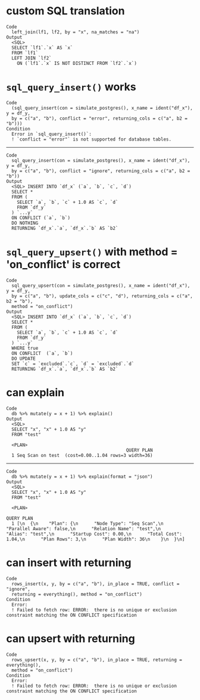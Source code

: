 # custom SQL translation

    Code
      left_join(lf1, lf2, by = "x", na_matches = "na")
    Output
      <SQL>
      SELECT `lf1`.`x` AS `x`
      FROM `lf1`
      LEFT JOIN `lf2`
        ON (`lf1`.`x` IS NOT DISTINCT FROM `lf2`.`x`)

# `sql_query_insert()` works

    Code
      (sql_query_insert(con = simulate_postgres(), x_name = ident("df_x"), y = df_y,
      by = c("a", "b"), conflict = "error", returning_cols = c("a", b2 = "b")))
    Condition
      Error in `sql_query_insert()`:
      ! `conflict = "error"` is not supported for database tables.

---

    Code
      sql_query_insert(con = simulate_postgres(), x_name = ident("df_x"), y = df_y,
      by = c("a", "b"), conflict = "ignore", returning_cols = c("a", b2 = "b"))
    Output
      <SQL> INSERT INTO `df_x` (`a`, `b`, `c`, `d`)
      SELECT *
      FROM (
        SELECT `a`, `b`, `c` + 1.0 AS `c`, `d`
        FROM `df_y`
      ) `...y`
      ON CONFLICT (`a`, `b`)
      DO NOTHING
      RETURNING `df_x`.`a`, `df_x`.`b` AS `b2`

# `sql_query_upsert()` with method = 'on_conflict' is correct

    Code
      sql_query_upsert(con = simulate_postgres(), x_name = ident("df_x"), y = df_y,
      by = c("a", "b"), update_cols = c("c", "d"), returning_cols = c("a", b2 = "b"),
      method = "on_conflict")
    Output
      <SQL> INSERT INTO `df_x` (`a`, `b`, `c`, `d`)
      SELECT *
      FROM (
        SELECT `a`, `b`, `c` + 1.0 AS `c`, `d`
        FROM `df_y`
      ) `...y`
      WHERE true
      ON CONFLICT  (`a`, `b`)
      DO UPDATE
      SET `c` = `excluded`.`c`, `d` = `excluded`.`d`
      RETURNING `df_x`.`a`, `df_x`.`b` AS `b2`

# can explain

    Code
      db %>% mutate(y = x + 1) %>% explain()
    Output
      <SQL>
      SELECT "x", "x" + 1.0 AS "y"
      FROM "test"
      
      <PLAN>
                                                 QUERY PLAN
      1 Seq Scan on test  (cost=0.00..1.04 rows=3 width=36)

---

    Code
      db %>% mutate(y = x + 1) %>% explain(format = "json")
    Output
      <SQL>
      SELECT "x", "x" + 1.0 AS "y"
      FROM "test"
      
      <PLAN>
                                                                                                                                                                                                                                                                 QUERY PLAN
      1 [\n  {\n    "Plan": {\n      "Node Type": "Seq Scan",\n      "Parallel Aware": false,\n      "Relation Name": "test",\n      "Alias": "test",\n      "Startup Cost": 0.00,\n      "Total Cost": 1.04,\n      "Plan Rows": 3,\n      "Plan Width": 36\n    }\n  }\n]

# can insert with returning

    Code
      rows_insert(x, y, by = c("a", "b"), in_place = TRUE, conflict = "ignore",
      returning = everything(), method = "on_conflict")
    Condition
      Error:
      ! Failed to fetch row: ERROR:  there is no unique or exclusion constraint matching the ON CONFLICT specification

# can upsert with returning

    Code
      rows_upsert(x, y, by = c("a", "b"), in_place = TRUE, returning = everything(),
      method = "on_conflict")
    Condition
      Error:
      ! Failed to fetch row: ERROR:  there is no unique or exclusion constraint matching the ON CONFLICT specification

